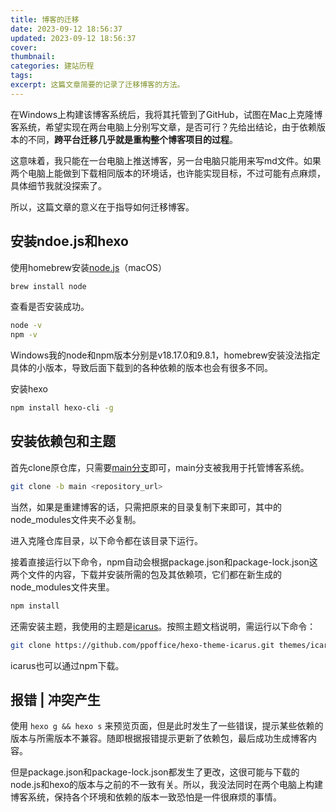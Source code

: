 ```yaml
---
title: 博客的迁移
date: 2023-09-12 18:56:37
updated: 2023-09-12 18:56:37
cover:
thumbnail:
categories: 建站历程
tags:
excerpt: 这篇文章简要的记录了迁移博客的方法。
---
```


在Windows上构建该博客系统后，我将其托管到了GitHub，试图在Mac上克隆博客系统，希望实现在两台电脑上分别写文章，是否可行？先给出结论，由于依赖版本的不同，**跨平台迁移几乎就是重构整个博客项目的过程**。

这意味着，我只能在一台电脑上推送博客，另一台电脑只能用来写md文件。如果两个电脑上能做到下载相同版本的环境话，也许能实现目标，不过可能有点麻烦，具体细节我就没探索了。

所以，这篇文章的意义在于指导如何迁移博客。

## 安装ndoe.js和hexo
使用homebrew安装[node.js](https://nodejs.org/zh-cn)（macOS）
```bash
brew install node
```

查看是否安装成功。
```bash
node -v
npm -v
```
Windows我的node和npm版本分别是v18.17.0和9.8.1，homebrew安装没法指定具体的小版本，导致后面下载到的各种依赖的版本也会有很多不同。

安装hexo
```bash
npm install hexo-cli -g
```

## 安装依赖包和主题
首先clone原仓库，只需要[main分支](https://github.com/HollowGL/hollowgl.github.io)即可，main分支被我用于托管博客系统。
```bash
git clone -b main <repository_url>
```
当然，如果是重建博客的话，只需把原来的目录复制下来即可，其中的node_modules文件夹不必复制。

进入克隆仓库目录，以下命令都在该目录下运行。

接着直接运行以下命令，npm自动会根据package.json和package-lock.json这两个文件的内容，下载并安装所需的包及其依赖项，它们都在新生成的node_modules文件夹里。
```bash
npm install
```

还需安装主题，我使用的主题是[icarus](https://ppoffice.github.io/hexo-theme-icarus/)。按照主题文档说明，需运行以下命令：
```bash
git clone https://github.com/ppoffice/hexo-theme-icarus.git themes/icarus -b <version number> --depth 1
```
icarus也可以通过npm下载。

## 报错 | 冲突产生
使用 `hexo g && hexo s` 来预览页面，但是此时发生了一些错误，提示某些依赖的版本与所需版本不兼容。随即根据报错提示更新了依赖包，最后成功生成博客内容。

但是package.json和package-lock.json都发生了更改，这很可能与下载的node.js和hexo的版本与之前的不一致有关。所以，我没法同时在两个电脑上构建博客系统，保持各个环境和依赖的版本一致恐怕是一件很麻烦的事情。